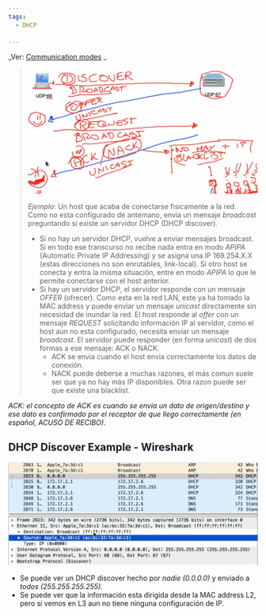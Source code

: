 ```yaml
---
tags:
  - DHCP
  
---
```



_Ver: [Communication modes](../Communication%20modes.md) _

> ![](../_anexos_/Screenshot%20from%202024-01-01%2014-05-22.png)
> 
> _Ejemplo_:
> Un host que acaba de conectarse fisicamente a la red. Como no esta configurado de antemano, envia un mensaje _broadcast_ preguntando si existe un servidor DHCP (DHCP discover).
> - Si no hay un servidor DHCP, vuelve a enviar mensajes broadcast. Si en todo ese transcurso no recibe nada entra en modo _APIPA_ (Automatic Private IP Addressing) y se asigna una IP 169.254.X.X (estas direcciones no son enrutables, link-local). 
>   Si otro host se conecta y entra la misma situación, entre en modo _APIPA_ lo que le permite conectarse con el host anterior. 
> - Si hay un servidor DHCP, el servidor responde con un mensaje _OFFER_ (ofrecer). Como esta en la red LAN, este ya ha tomado la MAC address y puede enviar un mensaje _unicast_ directamente sin necesidad de inundar la red. 
>   El host responde al _offer_ con un mensaje _REQUEST_ solicitando información IP al servidor, como el host aun no esta configurado, necesita enviar un mensaje _broadcast_.
>   El servidor puede responder (en forma _unicast_) de dos formas a ese mensaje: ACK o NACK. 
>   - ACK se envia cuando el host envia correctamente los datos de conexión.
>   - NACK puede deberse a muchas razones, el más comun suele ser que ya no hay más IP disponibles. Otra razon puede ser que existe una blacklist.  

_ACK: el concepto de ACK es cuando se envia un dato de origen/destino y ese dato es confirmado por el receptor de que llego correctamente (en español, ACUSO DE RECIBO)._

## DHCP Discover Example - Wireshark
![](../_anexos_/Screenshot%20from%202024-01-01%2014-06-51.png)
- Se puede ver un DHCP discover hecho por _nadie (0.0.0.0)_ y enviado a _todos (255.255.255.255)._
- Se puede ver que la información esta dirigida desde la MAC address L2, pero si vemos en L3 aun no tiene ninguna configuración de IP. 